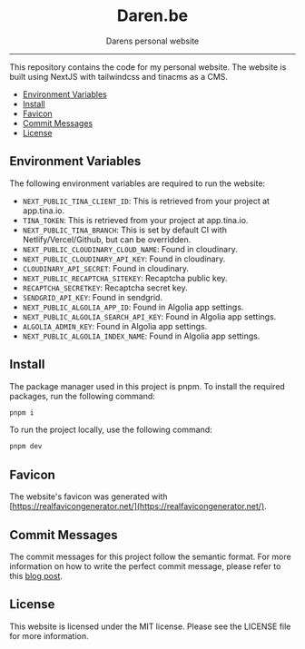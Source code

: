 <div align="center">
<h1>Daren.be</h1>

<p>Darens personal website</p>
</div>

---

This repository contains the code for my personal website. The website is built using NextJS with tailwindcss and tinacms as a CMS.


<!-- START doctoc generated TOC please keep comment here to allow auto update -->
<!-- DON'T EDIT THIS SECTION, INSTEAD RE-RUN doctoc TO UPDATE -->


- [Environment Variables](#environment-variables)
- [Install](#install)
- [Favicon](#favicon)
- [Commit Messages](#commit-messages)
- [License](#license)

<!-- END doctoc generated TOC please keep comment here to allow auto update -->


## Environment Variables
The following environment variables are required to run the website:

* `NEXT_PUBLIC_TINA_CLIENT_ID`: This is retrieved from your project at app.tina.io.
* `TINA_TOKEN`: This is retrieved from your project at app.tina.io.
* `NEXT_PUBLIC_TINA_BRANCH`: This is set by default CI with Netlify/Vercel/Github, but can be overridden.
* `NEXT_PUBLIC_CLOUDINARY_CLOUD_NAME`: Found in cloudinary.
* `NEXT_PUBLIC_CLOUDINARY_API_KEY`: Found in cloudinary.
* `CLOUDINARY_API_SECRET`: Found in cloudinary.
* `NEXT_PUBLIC_RECAPTCHA_SITEKEY`: Recaptcha public key.
* `RECAPTCHA_SECRETKEY`: Recaptcha secret key.
* `SENDGRID_API_KEY`: Found in sendgrid.
* `NEXT_PUBLIC_ALGOLIA_APP_ID`: Found in Algolia app settings.
* `NEXT_PUBLIC_ALGOLIA_SEARCH_API_KEY`: Found in Algolia app settings.
* `ALGOLIA_ADMIN_KEY`: Found in Algolia app settings.
* `NEXT_PUBLIC_ALGOLIA_INDEX_NAME`: Found in Algolia app settings.

## Install
The package manager used in this project is pnpm. To install the required packages, run the following command:

```bash
pnpm i
```

To run the project locally, use the following command:

```bash
pnpm dev
```

## Favicon
The website's favicon was generated with [https://realfavicongenerator.net/](https://realfavicongenerator.net/).

## Commit Messages
The commit messages for this project follow the semantic format. For more information on how to write the perfect commit message, please refer to this [blog post](https://www.daren.be/blog/2022/02/writing-the-perfect-git-commit-message).

## License
This website is licensed under the MIT license. Please see the LICENSE file for more information.
